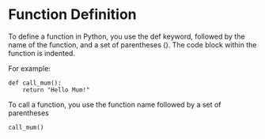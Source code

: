 # Function Definition

To define a function in Python, you use the def keyword, followed by the name of the function, and a set of parentheses (). The code block within the function is indented.

For example:

```
def call_mum():
    return "Hello Mum!"
```

To call a function, you use the function name followed by a set of parentheses

```
call_mum()
```


